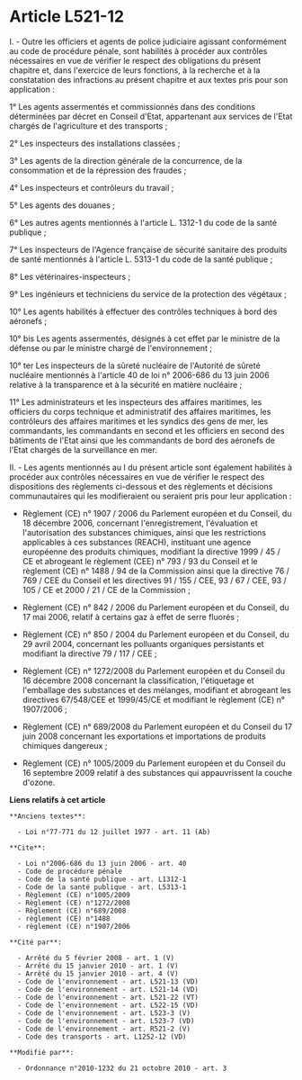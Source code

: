 # Article L521-12

I. - Outre les officiers et agents de police judiciaire agissant conformément au code de procédure pénale, sont habilités à
procéder aux contrôles nécessaires en vue de vérifier le respect des obligations du présent chapitre et, dans l'exercice de
leurs fonctions, à la recherche et à la constatation des infractions au présent chapitre et aux textes pris pour son
application :

1° Les agents assermentés et commissionnés dans des conditions déterminées par décret en Conseil d'Etat, appartenant aux
services de l'Etat chargés de l'agriculture et des transports ;

2° Les inspecteurs des installations classées ;

3° Les agents de la direction générale de la concurrence, de la consommation et de la répression des fraudes ;

4° Les inspecteurs et contrôleurs du travail ;

5° Les agents des douanes ;

6° Les autres agents mentionnés à l'article L. 1312-1 du code de la santé publique ;

7° Les inspecteurs de l'Agence française de sécurité sanitaire des produits de santé mentionnés à l'article L. 5313-1 du code
de la santé publique ;

8° Les vétérinaires-inspecteurs ;

9° Les ingénieurs et techniciens du service de la protection des végétaux ;

10° Les agents habilités à effectuer des contrôles techniques à bord des aéronefs ;

10° bis Les agents assermentés, désignés à cet effet par le ministre de la défense ou par le ministre chargé de
l'environnement ;

10° ter Les inspecteurs de la sûreté nucléaire de l'Autorité de sûreté nucléaire mentionnés à l'article 40 de loi n° 2006-686
du 13 juin 2006 relative à la transparence et à la sécurité en matière nucléaire ; 

11° Les administrateurs et les inspecteurs des affaires maritimes, les officiers du corps technique et administratif des
affaires maritimes, les contrôleurs des affaires maritimes et les syndics des gens de mer, les commandants, les commandants
en second et les officiers en second des bâtiments de l'Etat ainsi que les commandants de bord des aéronefs de l'Etat chargés
de la surveillance en mer.

II. - Les agents mentionnés au I du présent article sont également habilités à procéder aux contrôles nécessaires en vue de
vérifier le respect des dispositions des règlements ci-dessous et des règlements et décisions communautaires qui les
modifieraient ou seraient pris pour leur application :

- Règlement (CE) n° 1907 / 2006 du Parlement européen et du Conseil, du 18 décembre 2006, concernant l'enregistrement,
l'évaluation et l'autorisation des substances chimiques, ainsi que les restrictions applicables à ces substances (REACH),
instituant une agence européenne des produits chimiques, modifiant la directive 1999 / 45 / CE et abrogeant le règlement
(CEE) n° 793 / 93 du Conseil et le règlement (CE) n° 1488 / 94 de la Commission ainsi que la directive 76 / 769 / CEE du
Conseil et les directives 91 / 155 / CEE, 93 / 67 / CEE, 93 / 105 / CE et 2000 / 21 / CE de la Commission ;

- Règlement (CE) n° 842 / 2006 du Parlement européen et du Conseil, du 17 mai 2006, relatif à certains gaz à effet de serre
fluorés ;

- Règlement (CE) n° 850 / 2004 du Parlement européen et du Conseil, du 29 avril 2004, concernant les polluants organiques
persistants et modifiant la directive 79 / 117 / CEE ;

- Règlement (CE) n° 1272/2008 du Parlement européen et du Conseil du 16 décembre 2008 concernant la classification,
l'étiquetage et l'emballage des substances et des mélanges, modifiant et abrogeant les directives 67/548/CEE et 1999/45/CE et
modifiant le règlement (CE) n° 1907/2006 ;

- Règlement (CE) n° 689/2008 du Parlement européen et du Conseil du 17 juin 2008 concernant les exportations et importations
de produits chimiques dangereux ;

- Règlement (CE) n° 1005/2009 du Parlement européen et du Conseil du 16 septembre 2009 relatif à des substances qui
appauvrissent la couche d'ozone.

**Liens relatifs à cet article**

	**Anciens textes**:

	  - Loi n°77-771 du 12 juillet 1977 - art. 11 (Ab)

	**Cite**:

	  - Loi n°2006-686 du 13 juin 2006 - art. 40
	  - Code de procédure pénale
	  - Code de la santé publique - art. L1312-1
	  - Code de la santé publique - art. L5313-1
	  - Règlement (CE) n°1005/2009
	  - Règlement (CE) n°1272/2008
	  - Règlement (CE) n°689/2008
	  - règlement (CE) n°1488
	  - règlement (CE) n°1907/2006

	**Cité par**:

	  - Arrêté du 5 février 2008 - art. 1 (V)
	  - Arrêté du 15 janvier 2010 - art. 1 (V)
	  - Arrêté du 15 janvier 2010 - art. 4 (V)
	  - Code de l'environnement - art. L521-13 (VD)
	  - Code de l'environnement - art. L521-14 (VD)
	  - Code de l'environnement - art. L521-22 (VT)
	  - Code de l'environnement - art. L522-15 (VD)
	  - Code de l'environnement - art. L523-3 (V)
	  - Code de l'environnement - art. L523-7 (VD)
	  - Code de l'environnement - art. R521-2 (V)
	  - Code des transports - art. L1252-12 (VD)

	**Modifié par**:

	  - Ordonnance n°2010-1232 du 21 octobre 2010 - art. 3
